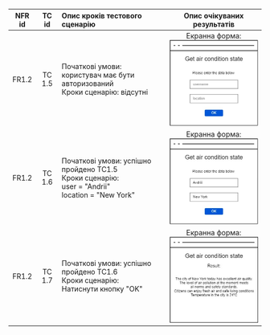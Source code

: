 |NFR id|TC id|Опис кроків тестового сценарію|Опис очікуваних результатів|
|:-----:|:-----:|:-----|:-----:|
|FR1.2|TC 1.5|Початкові умови: користувач має бути авторизований<br> Кроки сценарію: відсутні|Екранна форма:<br>![4.1](/2-SoftwareDesign/2.8-TestCases/4.1.jpg)|
|FR1.2|TC 1.6|Початкові умови: успішно пройдено TC1.5<br> Кроки сценарію:<br>user = "Andrii"<br>location = "New York"|Екранна форма:<br>![4.2](/2-SoftwareDesign/2.8-TestCases/4.2.jpg)|
|FR1.2|TC 1.7|Початкові умови: успішно пройдено TC1.6<br> Кроки сценарію:<br>Натиснути кнопку "OK"|Екранна форма:<br>![4.3](/2-SoftwareDesign/2.8-TestCases/4.3.jpg)|
